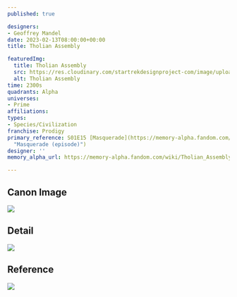 ```yaml
---
published: true

designers:
- Geoffrey Mandel
date: 2023-02-13T08:00:00+00:00
title: Tholian Assembly

featuredImg:
  title: Tholian Assembly
  src: https://res.cloudinary.com/startrekdesignproject-com/image/upload/v1676345735/Tholian.png
  alt: Tholian Assembly
time: 2300s
quadrants: Alpha
universes:
- Prime
affiliations:
types:
- Species/Civilization
franchise: Prodigy
primary_reference: S01E15 [Masquerade](https://memory-alpha.fandom.com/wiki/Masquerade_(episode)
  "Masquerade (episode)")
designer: ''
memory_alpha_url: https://memory-alpha.fandom.com/wiki/Tholian_Assembly?so=search

---
```

## Canon Image

![](https://res.cloudinary.com/startrekdesignproject-com/image/upload/v1676345734/Multispecies_PRO-1x18-2.jpg)

## Detail

![](https://res.cloudinary.com/startrekdesignproject-com/image/upload/v1676345734/Tholian-8472-Detail-1.jpg)

## Reference

![](https://res.cloudinary.com/startrekdesignproject-com/image/upload/v1676345735/Tholian-Reference.jpg)